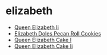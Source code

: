 # elizabeth

 * [Queen Elizabeth Ii](../index/q/queen-elizabeth-ii-200955.json)
 * [Elizabeth Doles Pecan Roll Cookies](../index/e/elizabeth-doles-pecan-roll-cookies.json)
 * [Queen Elizabeth Cake I](../index/q/queen-elizabeth-cake-i.json)
 * [Queen Elizabeth Cake Ii](../index/q/queen-elizabeth-cake-ii.json)
